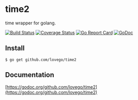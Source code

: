 # time2
time wrapper for golang.

[![Build Status](https://travis-ci.org/lovego/time2.svg?branch=master)](https://travis-ci.org/lovego/time2)
[![Coverage Status](https://img.shields.io/coveralls/github/lovego/time2/master.svg)](https://coveralls.io/github/lovego/time2?branch=master)
[![Go Report Card](https://goreportcard.com/badge/github.com/lovego/time2)](https://goreportcard.com/report/github.com/lovego/time2)
[![GoDoc](https://godoc.org/github.com/lovego/time2?status.svg)](https://godoc.org/github.com/lovego/time2)

## Install
`$ go get github.com/lovego/time2`


## Documentation
[https://godoc.org/github.com/lovego/time2](https://godoc.org/github.com/lovego/time2)
